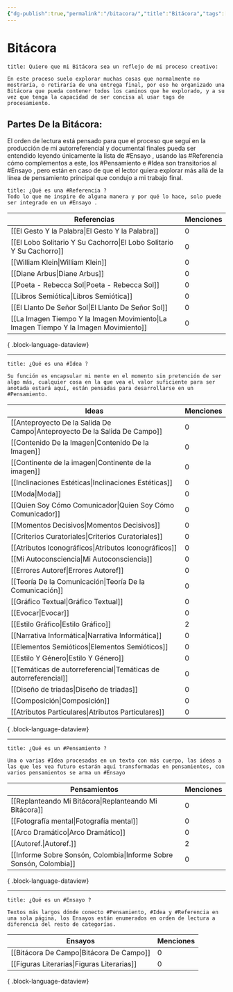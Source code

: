 ```yaml
---
{"dg-publish":true,"permalink":"/bitacora/","title":"Bitácora","tags":["Referencia","Idea","Pensamiento","Ensayo"],"noteIcon":"","created":"2023-04-21T15:36:09.876-05:00","updated":"2023-05-01T22:37:44.543-05:00"}
---
```



# Bitácora

```ad-seealso
title: Quiero que mi Bitácora sea un reflejo de mi proceso creativo:

En este proceso suelo explorar muchas cosas que normalmente no mostraría, o retiraría de una entrega final, por eso he organizado una Bitácora que pueda contener todos los caminos que he explorado, y a su vez que tenga la capacidad de ser concisa al usar tags de procesamiento.
```

## Partes De la Bitácora:

El orden de lectura está pensado para que el proceso que seguí en la producción de mi autorreferencial y documental finales pueda ser entendido leyendo únicamente la lista de #Ensayo , usando las #Referencia cómo complementos a este, los #Pensamiento e #Idea son transitorios al #Ensayo , pero están en caso de que el lector quiera explorar más allá de la línea de pensamiento principal que condujo a mi trabajo final. 

```ad-example
title: ¿Qué es una #Referencia ?
Todo lo que me inspire de alguna manera y por qué lo hace, solo puede ser integrado en un #Ensayo .

```

| Referencias                                                                             | Menciones |
| --------------------------------------------------------------------------------------- | --------- |
| [[El Gesto Y la Palabra\|El Gesto Y la Palabra]]                                     | 0         |
| [[El Lobo Solitario Y Su Cachorro\|El Lobo Solitario Y Su Cachorro]]                 | 0         |
| [[William Klein\|William Klein]]                                                     | 0         |
| [[Diane Arbus\|Diane Arbus]]                                                         | 0         |
| [[Poeta - Rebecca Sol\|Poeta - Rebecca Sol]]                                         | 0         |
| [[Libros Semiótica\|Libros Semiótica]]                                               | 0         |
| [[El Llanto De Señor Sol\|El Llanto De Señor Sol]]                                   | 0         |
| [[La Imagen Tiempo Y la Imagen Movimiento\|La Imagen Tiempo Y la Imagen Movimiento]] | 0         |

{ .block-language-dataview}

- - -

```ad-abstract
title: ¿Qué es una #Idea ?

Su función es encapsular mi mente en el momento sin pretención de ser algo más, cualquier cosa en la que vea el valor suficiente para ser anotada estará aquí, están pensadas para desarrollarse en un #Pensamiento.
```

| Ideas                                                                         | Menciones |
| ----------------------------------------------------------------------------- | --------- |
| [[Anteproyecto De la Salida De Campo\|Anteproyecto De la Salida De Campo]] | 0         |
| [[Contenido De la Imagen\|Contenido De la Imagen]]                         | 0         |
| [[Continente de la imagen\|Continente de la imagen]]                       | 0         |
| [[Inclinaciones Estéticas\|Inclinaciones Estéticas]]                       | 0         |
| [[Moda\|Moda]]                                                             | 0         |
| [[Quien Soy Cómo Comunicador\|Quien Soy Cómo Comunicador]]                 | 0         |
| [[Momentos Decisivos\|Momentos Decisivos]]                                 | 0         |
| [[Criterios Curatoriales\|Criterios Curatoriales]]                         | 0         |
| [[Atributos Iconográficos\|Atributos Iconográficos]]                       | 0         |
| [[Mi Autoconsciencia\|Mi Autoconsciencia]]                                 | 0         |
| [[Errores Autoref\|Errores Autoref]]                                       | 0         |
| [[Teoría De la Comunicación\|Teoría De la Comunicación]]                   | 0         |
| [[Gráfico Textual\|Gráfico Textual]]                                       | 0         |
| [[Evocar\|Evocar]]                                                         | 0         |
| [[Estilo Gráfico\|Estilo Gráfico]]                                         | 2         |
| [[Narrativa Informática\|Narrativa Informática]]                           | 0         |
| [[Elementos Semióticos\|Elementos Semióticos]]                             | 0         |
| [[Estilo Y Género\|Estilo Y Género]]                                       | 0         |
| [[Temáticas de autorreferencial\|Temáticas de autorreferencial]]           | 0         |
| [[Diseño de triadas\|Diseño de triadas]]                                   | 0         |
| [[Composición\|Composición]]                                               | 0         |
| [[Atributos Particulares\|Atributos Particulares]]                         | 0         |

{ .block-language-dataview}

- - - 

```ad-tip
title: ¿Qué es un #Pensamiento ?

Una o varias #Idea procesadas en un texto con más cuerpo, las ideas a las que les vea futuro estarán aquí transformadas en pensamientos, con varios pensamientos se arma un #Ensayo 
```

| Pensamientos                                                          | Menciones |
| --------------------------------------------------------------------- | --------- |
| [[Replanteando Mi Bitácora\|Replanteando Mi Bitácora]]             | 0         |
| [[Fotografía mental\|Fotografía mental]]                           | 0         |
| [[Arco Dramático\|Arco Dramático]]                                 | 0         |
| [[Autoref.\|Autoref.]]                                             | 2         |
| [[Informe Sobre Sonsón, Colombia\|Informe Sobre Sonsón, Colombia]] | 0         |

{ .block-language-dataview}

- - - 

```ad-done
title: ¿Qué es un #Ensayo ?

Textos más largos dónde conecto #Pensamiento, #Idea y #Referencia en una sola página, los Ensayos están enumerados en orden de lectura a diferencia del resto de categorías.
```

| Ensayos                                       | Menciones |
| --------------------------------------------- | --------- |
| [[Bitácora De Campo\|Bitácora De Campo]]   | 0         |
| [[Figuras Literarias\|Figuras Literarias]] | 0         |

{ .block-language-dataview}
